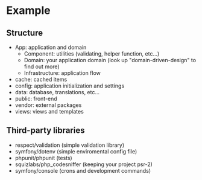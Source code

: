 # Example

## Structure
- App: application and domain
    - Component: utilities (validating, helper function, etc...)
    - Domain: your application domain (look up "domain-driven-design" to find out more)
    - Infrastructure: application flow
- cache: cached items
- config: application initialization and settings
- data: database, translations, etc...
- public: front-end
- vendor: external packages
- views: views and templates

## Third-party libraries
- respect/validation (simple validation library)
- symfony/dotenv (simple enviromental config file)
- phpunit/phpunit (tests)
- squizlabs/php_codesniffer (keeping your project psr-2)
- symfony/console (crons and development commands)

